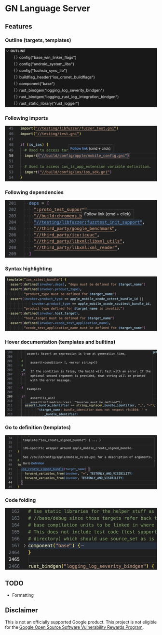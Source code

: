 # GN Language Server

## Features

### Outline (targets, templates)

![Outline](./docs/screenshots/outline.png)

### Following imports

![Following imports](./docs/screenshots/following_imports.png)

### Following dependencies

![Following dependencies](./docs/screenshots/following_dependencies.png)

### Syntax highlighting

![Syntax highlighting](./docs/screenshots/syntax_highlighting.png)

### Hover documentation (templates and builtins)

![Hover documentation](./docs/screenshots/hover_documentation.png)

### Go to definition (templates)

![Go to definition](./docs/screenshots/go_to_definition.png)

### Code folding

![Code folding](./docs/screenshots/code_folding.png)

## TODO

- Formatting

## Disclaimer

This is not an officially supported Google product. This project is not
eligible for the [Google Open Source Software Vulnerability Rewards
Program](https://bughunters.google.com/open-source-security).
